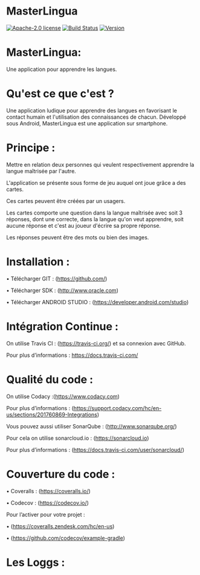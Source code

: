 # MasterLingua
[![Apache-2.0 license](https://img.shields.io/github/license/pascalpoizat/veca-haskell.svg)](LICENSE)
[![Build Status](https://travis-ci.com/AmelieALLIN/MasterLingua.svg?branch=master)](https://travis-ci.com/AmelieALLIN/MasterLingua)
[![Version](https://img.shields.io/github/tag/AmelieALLIN/MasterLingua.svg?label=version&style=flat-square)](build.gradle)<br/>

# MasterLingua: 
Une application pour apprendre les langues.

# Qu'est ce que c'est ?
Une application ludique pour apprendre des langues en favorisant le contact humain et l'utilisation des connaissances de chacun. Développé sous Android, MasterLingua est une application sur smartphone.

# Principe :

Mettre en relation deux personnes qui veulent respectivement apprendre la langue maîtrisée par l'autre.

L'application se présente sous forme de jeu auquel ont joue grâce a des cartes.

Ces cartes peuvent être créées par un usagers.

Les cartes comporte une question dans la langue maîtrisée avec soit 3 réponses, dont une correcte, dans la langue qu'on veut apprendre, soit aucune réponse et c'est au joueur d'écrire sa propre réponse.

Les réponses peuvent être des mots ou bien des images.

# Installation :

•	Télécharger GIT : (https://github.com/)

•	Télécharger SDK :  (http://www.oracle.com)

•	Télécharger ANDROID  STUDIO : (https://developer.android.com/studio)

# Intégration Continue :
On utilise Travis CI : (https://travis-ci.org/) et sa connexion avec GitHub.

Pour plus d’informations : https://docs.travis-ci.com/
# Qualité du code :

 On utilise  Codacy :(https://www.codacy.com)
 
 Pour plus d’informations : (https://support.codacy.com/hc/en-us/sections/201760869-Integrations)
 
 Vous pouvez aussi utiliser SonarQube : (http://www.sonarqube.org/)
 
 Pour cela on utilise sonarcloud.io : (https://sonarcloud.io)
 
 Pour plus d’informations : (https://docs.travis-ci.com/user/sonarcloud/)
 
# Couverture du code :

•	Coveralls  : (https://coveralls.io/)

•	Codecov : (https://codecov.io/)

Pour l’activer pour votre projet :

•	(https://coveralls.zendesk.com/hc/en-us)

•	(https://github.com/codecov/example-gradle)

# Les Loggs :
